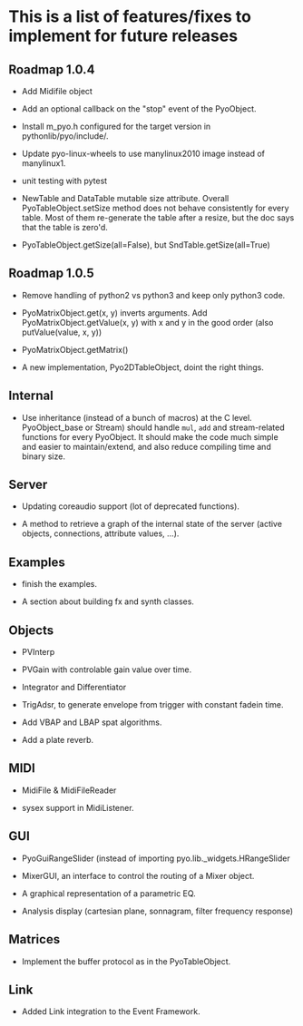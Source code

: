 This is a list of features/fixes to implement for future releases
=================================================================

Roadmap 1.0.4
-------------

- Add Midifile object

- Add an optional callback on the "stop" event of the PyoObject. 

- Install m_pyo.h configured for the target version in pythonlib/pyo/include/.

- Update pyo-linux-wheels to use manylinux2010 image instead of manylinux1.

- unit testing with pytest

- NewTable and DataTable mutable size attribute.
  Overall PyoTableObject.setSize method does not behave consistently for every table.
  Most of them re-generate the table after a resize, but the doc says that the table is zero'd.

- PyoTableObject.getSize(all=False), but SndTable.getSize(all=True)

Roadmap 1.0.5
-------------

- Remove handling of python2 vs python3 and keep only python3 code.

- PyoMatrixObject.get(x, y) inverts arguments. Add PyoMatrixObject.getValue(x, y) with x and y in the good order (also putValue(value, x, y))
- PyoMatrixObject.getMatrix()
- A new implementation, Pyo2DTableObject, doint the right things.

Internal
--------

- Use inheritance (instead of a bunch of macros) at the C level. 
  PyoObject_base or Stream) should handle `mul`, `add` and 
  stream-related functions for every PyoObject. It should make the 
  code much simple and easier to maintain/extend, and also reduce 
  compiling time and binary size.

Server
------

- Updating coreaudio support (lot of deprecated functions).

- A method to retrieve a graph of the internal state of the server 
  (active objects, connections, attribute values, ...).

Examples
--------

- finish the examples.

- A section about building fx and synth classes.

Objects
-------

- PVInterp

- PVGain with controlable gain value over time.

- Integrator and Differentiator

- TrigAdsr, to generate envelope from trigger with constant fadein time.

- Add VBAP and LBAP spat algorithms.

- Add a plate reverb.

MIDI
----

- MidiFile & MidiFileReader

- sysex support in MidiListener.

GUI
---

- PyoGuiRangeSlider (instead of importing pyo.lib._widgets.HRangeSlider

- MixerGUI, an interface to control the routing of a Mixer object.

- A graphical representation of a parametric EQ.

- Analysis display (cartesian plane, sonnagram, filter frequency response)


Matrices
--------

- Implement the buffer protocol as in the PyoTableObject.

Link
----

- Added Link integration to the Event Framework.
